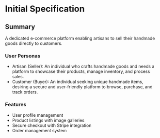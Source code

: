 # Initial Specification

## Summary
A dedicated e-commerce platform enabling artisans to sell their handmade goods directly to customers.

### User Personas
- Artisan (Seller): An individual who crafts handmade goods and needs a platform to showcase their products, manage inventory, and process sales.
- Customer (Buyer): An individual seeking unique handmade items, desiring a secure and user-friendly platform to browse, purchase, and track orders.

### Features
- User profile management
- Product listings with image galleries
- Secure checkout with Stripe integration
- Order management system
